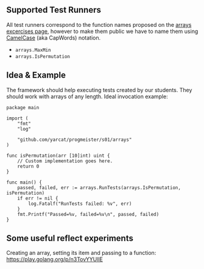 ## Supported Test Runners

All test runners correspond to the function names proposed on the [arrays excercises page](https://progmeister.ch/blog/problems/arrays/), however to make them public we have to name them using [CamelCase] (aka CapWords) notation.

* `arrays.MaxMin`
* `arrays.IsPermutation`

[CamelCase]: https://simple.wikipedia.org/wiki/CamelCase

## Idea & Example

The framework should help executing tests created by our students. They should work with arrays of any length. Ideal invocation example:

```golang
package main

import (
	"fmt"
	"log"

	"github.com/yarcat/progmeister/s01/arrays"
)

func isPermutation(arr [10]int) uint {
	// Custom implementation goes here.
	return 0
}

func main() {
	passed, failed, err := arrays.RunTests(arrays.IsPermutation, isPermutation)
	if err != nil {
		log.Fatalf("RunTests failed: %v", err)
	}
	fmt.Printf("Passed=%v, failed=%v\n", passed, failed)
}

```

## Some useful reflect experiments

Creating an array, setting its item and passing to a function: https://play.golang.org/p/n3TovYYUllE 
